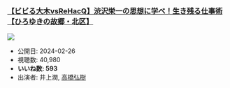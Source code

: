 ### [【ビビる大木vsReHacQ】渋沢栄一の思想に学べ！生き残る仕事術【ひろゆきの故郷・北区】](https://www.youtube.com/watch?v=Ji2Yc-AVlS8)
[![](https://img.youtube.com/vi/Ji2Yc-AVlS8/sddefault.jpg)](https://www.youtube.com/watch?v=Ji2Yc-AVlS8)
-   公開日: 2024-02-26
-   視聴数: 40,980
-   **いいね数: 593**
-   出演者: 井上潤, [高橋弘樹](/rehacq_fan/people/高橋弘樹 "wikilink")
